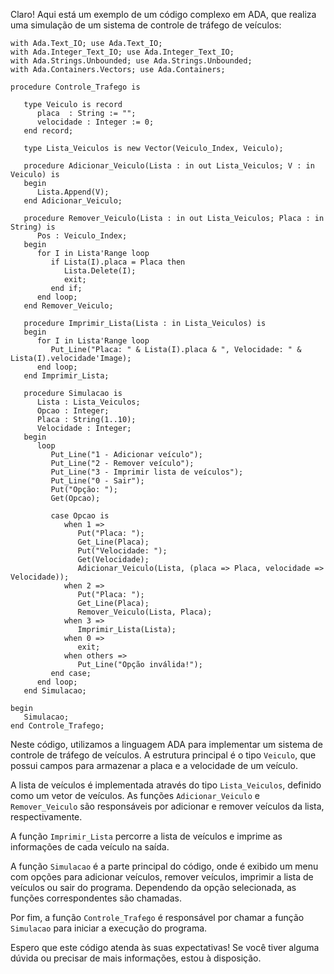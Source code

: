 Claro! Aqui está um exemplo de um código complexo em ADA, que realiza uma simulação de um sistema de controle de tráfego de veículos:

```
with Ada.Text_IO; use Ada.Text_IO;
with Ada.Integer_Text_IO; use Ada.Integer_Text_IO;
with Ada.Strings.Unbounded; use Ada.Strings.Unbounded;
with Ada.Containers.Vectors; use Ada.Containers;

procedure Controle_Trafego is

   type Veiculo is record
      placa  : String := "";
      velocidade : Integer := 0;
   end record;

   type Lista_Veiculos is new Vector(Veiculo_Index, Veiculo);

   procedure Adicionar_Veiculo(Lista : in out Lista_Veiculos; V : in Veiculo) is
   begin
      Lista.Append(V);
   end Adicionar_Veiculo;

   procedure Remover_Veiculo(Lista : in out Lista_Veiculos; Placa : in String) is
      Pos : Veiculo_Index;
   begin
      for I in Lista'Range loop
         if Lista(I).placa = Placa then
            Lista.Delete(I);
            exit;
         end if;
      end loop;
   end Remover_Veiculo;

   procedure Imprimir_Lista(Lista : in Lista_Veiculos) is
   begin
      for I in Lista'Range loop
         Put_Line("Placa: " & Lista(I).placa & ", Velocidade: " & Lista(I).velocidade'Image);
      end loop;
   end Imprimir_Lista;

   procedure Simulacao is
      Lista : Lista_Veiculos;
      Opcao : Integer;
      Placa : String(1..10);
      Velocidade : Integer;
   begin
      loop
         Put_Line("1 - Adicionar veículo");
         Put_Line("2 - Remover veículo");
         Put_Line("3 - Imprimir lista de veículos");
         Put_Line("0 - Sair");
         Put("Opção: ");
         Get(Opcao);

         case Opcao is
            when 1 =>
               Put("Placa: ");
               Get_Line(Placa);
               Put("Velocidade: ");
               Get(Velocidade);
               Adicionar_Veiculo(Lista, (placa => Placa, velocidade => Velocidade));
            when 2 =>
               Put("Placa: ");
               Get_Line(Placa);
               Remover_Veiculo(Lista, Placa);
            when 3 =>
               Imprimir_Lista(Lista);
            when 0 =>
               exit;
            when others =>
               Put_Line("Opção inválida!");
         end case;
      end loop;
   end Simulacao;

begin
   Simulacao;
end Controle_Trafego;
```

Neste código, utilizamos a linguagem ADA para implementar um sistema de controle de tráfego de veículos. A estrutura principal é o tipo `Veiculo`, que possui campos para armazenar a placa e a velocidade de um veículo.

A lista de veículos é implementada através do tipo `Lista_Veiculos`, definido como um vetor de veículos. As funções `Adicionar_Veiculo` e `Remover_Veiculo` são responsáveis por adicionar e remover veículos da lista, respectivamente.

A função `Imprimir_Lista` percorre a lista de veículos e imprime as informações de cada veículo na saída.

A função `Simulacao` é a parte principal do código, onde é exibido um menu com opções para adicionar veículos, remover veículos, imprimir a lista de veículos ou sair do programa. Dependendo da opção selecionada, as funções correspondentes são chamadas.

Por fim, a função `Controle_Trafego` é responsável por chamar a função `Simulacao` para iniciar a execução do programa.

Espero que este código atenda às suas expectativas! Se você tiver alguma dúvida ou precisar de mais informações, estou à disposição.